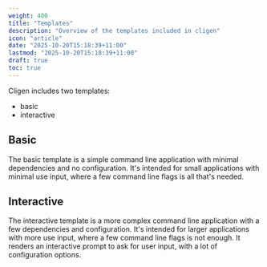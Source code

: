 ```yaml
---
weight: 400
title: "Templates"
description: "Overview of the templates included in cligen"
icon: "article"
date: "2025-10-20T15:18:39+11:00"
lastmod: "2025-10-20T15:18:39+11:00"
draft: true
toc: true
---
```


Cligen includes two templates:

- basic
- interactive

## Basic

The basic template is a simple command line application with minimal dependencies and no configuration. It's intended for small applications with minimal use input, where a few command line flags is all that's needed.

## Interactive

The interactive template is a more complex command line application with a few dependencies and configuration. It's intended for larger applications with more use input, where a few command line flags is not enough. It renders an interactive prompt to ask for user input, with a lot of configuration options.